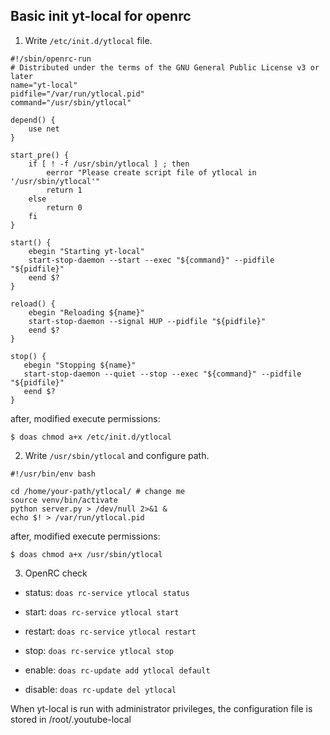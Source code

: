 ## Basic init yt-local for openrc

1. Write `/etc/init.d/ytlocal` file.

```
#!/sbin/openrc-run
# Distributed under the terms of the GNU General Public License v3 or later
name="yt-local"
pidfile="/var/run/ytlocal.pid"
command="/usr/sbin/ytlocal"

depend() {
    use net
}

start_pre() {
    if [ ! -f /usr/sbin/ytlocal ] ; then
        eerror "Please create script file of ytlocal in '/usr/sbin/ytlocal'"
        return 1
    else
        return 0
    fi
}

start() {
    ebegin "Starting yt-local"
    start-stop-daemon --start --exec "${command}" --pidfile "${pidfile}"
    eend $?
}

reload() {
    ebegin "Reloading ${name}"
    start-stop-daemon --signal HUP --pidfile "${pidfile}"
    eend $?
}

stop() {
   ebegin "Stopping ${name}"
   start-stop-daemon --quiet --stop --exec "${command}" --pidfile "${pidfile}"
   eend $?
}
```

after, modified execute permissions:

    $ doas chmod a+x /etc/init.d/ytlocal


2. Write `/usr/sbin/ytlocal` and configure path.

```
#!/usr/bin/env bash

cd /home/your-path/ytlocal/ # change me
source venv/bin/activate
python server.py > /dev/null 2>&1 &
echo $! > /var/run/ytlocal.pid
```

after, modified execute permissions:

    $ doas chmod a+x /usr/sbin/ytlocal


3. OpenRC check

- status: `doas rc-service ytlocal status`
- start: `doas rc-service ytlocal start`
- restart: `doas rc-service ytlocal restart`
- stop: `doas rc-service ytlocal stop`

- enable: `doas rc-update add ytlocal default`
- disable: `doas rc-update del ytlocal`

When yt-local is run with administrator privileges,
the configuration file is stored in /root/.youtube-local
